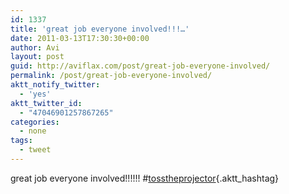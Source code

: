 ```yaml
---
id: 1337
title: 'great job everyone involved!!!…'
date: 2011-03-13T17:30:30+00:00
author: Avi
layout: post
guid: http://aviflax.com/post/great-job-everyone-involved/
permalink: /post/great-job-everyone-involved/
aktt_notify_twitter:
  - 'yes'
aktt_twitter_id:
  - "47046901257867265"
categories:
  - none
tags:
  - tweet
---
```

great job everyone involved!!!!!! #[tosstheprojector](http://search.twitter.com/search?q=%23tosstheprojector){.aktt_hashtag}